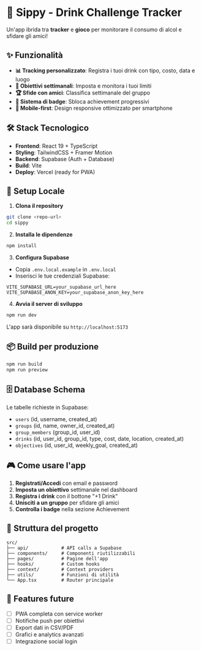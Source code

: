 # 🥃 Sippy - Drink Challenge Tracker

Un'app ibrida tra **tracker** e **gioco** per monitorare il consumo di alcol e sfidare gli amici!

## ✨ Funzionalità

- **📊 Tracking personalizzato**: Registra i tuoi drink con tipo, costo, data e luogo
- **🎯 Obiettivi settimanali**: Imposta e monitora i tuoi limiti
- **🏆 Sfide con amici**: Classifica settimanale del gruppo
- **🏅 Sistema di badge**: Sbloca achievement progressivi
- **📱 Mobile-first**: Design responsive ottimizzato per smartphone

## 🛠️ Stack Tecnologico

- **Frontend**: React 19 + TypeScript
- **Styling**: TailwindCSS + Framer Motion
- **Backend**: Supabase (Auth + Database)
- **Build**: Vite
- **Deploy**: Vercel (ready for PWA)

## 🚀 Setup Locale

1. **Clona il repository**
```bash
git clone <repo-url>
cd sippy
```

2. **Installa le dipendenze**
```bash
npm install
```

3. **Configura Supabase**
- Copia `.env.local.example` in `.env.local`
- Inserisci le tue credenziali Supabase:
```env
VITE_SUPABASE_URL=your_supabase_url_here
VITE_SUPABASE_ANON_KEY=your_supabase_anon_key_here
```

4. **Avvia il server di sviluppo**
```bash
npm run dev
```

L'app sarà disponibile su `http://localhost:5173`

## 📦 Build per produzione

```bash
npm run build
npm run preview
```

## 🗄️ Database Schema

Le tabelle richieste in Supabase:

- `users` (id, username, created_at)
- `groups` (id, name, owner_id, created_at)
- `group_members` (group_id, user_id)
- `drinks` (id, user_id, group_id, type, cost, date, location, created_at)
- `objectives` (id, user_id, weekly_goal, created_at)

## 🎮 Come usare l'app

1. **Registrati/Accedi** con email e password
2. **Imposta un obiettivo** settimanale nel dashboard
3. **Registra i drink** con il bottone "+1 Drink"
4. **Unisciti a un gruppo** per sfidare gli amici
5. **Controlla i badge** nella sezione Achievement

## 🔧 Struttura del progetto

```
src/
├── api/            # API calls a Supabase
├── components/     # Componenti riutilizzabili
├── pages/          # Pagine dell'app
├── hooks/          # Custom hooks
├── context/        # Context providers
├── utils/          # Funzioni di utilità
└── App.tsx         # Router principale
```

## 🌟 Features future

- [ ] PWA completa con service worker
- [ ] Notifiche push per obiettivi
- [ ] Export dati in CSV/PDF
- [ ] Grafici e analytics avanzati
- [ ] Integrazione social login
